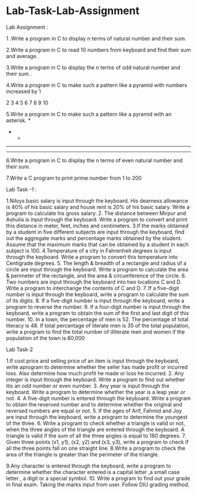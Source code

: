 # Lab-Task-Lab-Assignment


Lab Assignment :


1 .Write a program in C to display n terms of natural number and their sum.

2.Write a program in C to read 10 numbers from keyboard and find their sum and average.

3.Write a program in C to display the n terms of odd natural number and their sum .

4.Write a program in C to make such a pattern like a pyramid with numbers increased by 1

2 3
4 5 6
7 8 9 10

5.Write a program in C to make such a pattern like a pyramid with an asterisk.
 *
 * *
 * * *
 * * * *

6.Write a program in C to display the n terms of even natural number and their sum.

7.Write a C program to print prime number from 1 to 200


Lab Task -1 :


1.Niloys basic salary is input through the keyboard. His dearness allowance is 40% of his basic 
salary and house rent is 20% of his basic salary. Write a program to calculate his gross salary.
2. The distance between Mirpur and Ashulia is input through the keyboard. Write a program to 
convert and print this distance in meter, feet, inches and centimeters.
3.If the marks obtained by a student in five different subjects are input through the keyboard, 
find out the aggregate marks and percentage marks obtained by the student. Assume that the 
maximum marks that can be obtained by a student in each subject is 100.
4.Temperature of a city in Fahrenheit degrees is input through the keyboard. Write a program to 
convert this temperature into Centigrade degrees.
5. The length & breadth of a rectangle and radius of a circle are input through the keyboard. 
Write a program to calculate the area & perimeter of the rectangle, and the area & circumference 
of the circle.
6. Two numbers are input through the keyboard into two locations C and D. Write a program to 
interchange the contents of C and D.
7. If a five-digit number is input through the keyboard, write a program to calculate the sum of 
its digits.
8. If a five-digit number is input through the keyboard, write a program to reverse the number.
9. If a four-digit number is input through the keyboard, write a program to obtain the sum of the 
first and last digit of this number.
10. In a town, the percentage of men is 52. The percentage of total literacy is 48. If total 
percentage of literate men is 35 of the total population, write a program to find the total number 
of illiterate men and women if the population of the town is 80,000


Lab Task-2

1.If cost price and selling price of an item is input through the keyboard, write aprogram to
determine whether the seller has made profit or incurred loss. Also determine how much profit
he made or loss he incurred.
2. Any integer is input through the keyboard. Write a program to find out whether itis an odd
number or even number.
3. Any year is input through the keyboard. Write a program to determine whether the year is a
leap year or not.
4. A five-digit number is entered through the keyboard. Write a program to obtain the reversed
number and to determine whether the original and reversed numbers are equal or not.
5. If the ages of Arif, Fahmid and Joy are input through the keyboard, write a program to
determine the youngest of the three.
6. Write a program to check whether a triangle is valid or not, when the three angles of the
triangle are entered through the keyboard. A triangle is valid if the sum of all the three angles is
equal to 180 degrees.
7. Given three points (x1, y1), (x2, y2) and (x3, y3), write a program to check if all the three
points fall on one straight line.
8.Write a program to check the area of the triangle is greater than the perimeter of the triangle.

9.Any character is entered through the keyboard, write a program to determine whether the
character entered is a capital letter ,a small case letter , a digit or a special symbol.
10. Write a program to find out your grade in final exam. Taking the marks input from user.
Follow DIU grading method.
                    
                    
                    



